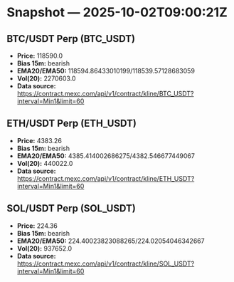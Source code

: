 # Snapshot — 2025-10-02T09:00:21Z

## BTC/USDT Perp (BTC_USDT)
- **Price:** 118590.0
- **Bias 15m:** bearish
- **EMA20/EMA50:** 118594.86433010199/118539.57128683059
- **Vol(20):** 2270603.0
- **Data source:** https://contract.mexc.com/api/v1/contract/kline/BTC_USDT?interval=Min1&limit=60

## ETH/USDT Perp (ETH_USDT)
- **Price:** 4383.26
- **Bias 15m:** bearish
- **EMA20/EMA50:** 4385.414002686275/4382.546677449067
- **Vol(20):** 440022.0
- **Data source:** https://contract.mexc.com/api/v1/contract/kline/ETH_USDT?interval=Min1&limit=60

## SOL/USDT Perp (SOL_USDT)
- **Price:** 224.36
- **Bias 15m:** bearish
- **EMA20/EMA50:** 224.40023823088265/224.02054046342667
- **Vol(20):** 937652.0
- **Data source:** https://contract.mexc.com/api/v1/contract/kline/SOL_USDT?interval=Min1&limit=60
